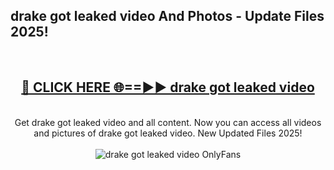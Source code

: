 <h2>drake got leaked video And Photos - Update Files 2025!</h2>
<br>
<div align="center">
<h2><a href="https://linkcuts.com/hfmhzwbr" rel="nofollow">🔴 CLICK HERE 🌐==►► drake got leaked video</a></h2>
<br>
Get drake got leaked video and all content. Now you can access all videos and pictures of drake got leaked video. New Updated Files 2025!
<br>
<br>
<a href="https://linkcuts.com/hfmhzwbr" rel="nofollow" data-target="animated-image.originalLink"><img src="https://i.ibb.co.com/WyWwxjT/player-gif2.gif" alt="drake got leaked video OnlyFans" style="max-width: 100%; display: inline-block;" data-target="animated-image.originalImage"></a>
</div>
<br>